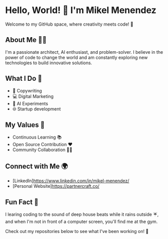 # Hello, World! 👋 I'm Mikel Menendez

Welcome to my GitHub space, where creativity meets code! 🚀

## About Me 🧑‍💻
I'm a passionate architect, AI enthusiast, and problem-solver. I believe in the power of code to change the world and am constantly exploring new technologies to build innovative solutions.

## What I Do 🔨
- 📝 Copywriting
- 💻 Digital Marketing
- 🤖 AI Experiments
- 🌐 Startup development 

## My Values 🌟
- Continuous Learning 📚
- Open Source Contribution ❤️
- Community Collaboration 👭👬

## Connect with Me 🌍
- [LinkedIn]https://www.linkedin.com/in/mikel-menendez/
- [Personal Website]https://partnercraft.co/

## Fun Fact 🎉
I learing coding to the sound of deep house beats while it rains outside ☔, and when I'm not in front of a computer screen, you'll find me at the gym.

Check out my repositories below to see what I've been working on! 📂

